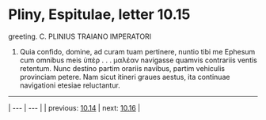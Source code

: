 # Pliny, Espitulae, letter 10.15

greeting. C. PLINIUS TRAIANO IMPERATORI



1. Quia confido, domine, ad curam tuam pertinere, nuntio tibi me Ephesum cum omnibus meis ὑπὲρ . . . μαλέαν navigasse quamvis contrariis ventis retentum. Nunc destino partim orariis navibus, partim vehiculis provinciam petere. Nam sicut itineri graues aestus, ita continuae navigationi etesiae reluctantur.



---

| --- | --- |
| previous: [10.14](../10.14/) | next: [10.16](../10.16/) |